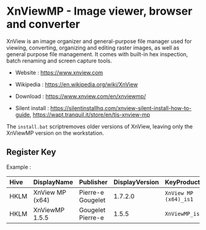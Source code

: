 # XnViewMP - Image viewer, browser and converter

XnView is an image organizer and general-purpose file manager used for
viewing, converting, organizing and editing raster images, as well as
general purpose file management. It comes with built-in hex inspection,
batch renaming and screen capture tools.

* Website : https://www.xnview.com
* Wikipedia : https://en.wikipedia.org/wiki/XnView

* Download : https://www.xnview.com/en/xnviewmp/
* Silent install : https://silentinstallhq.com/xnview-silent-install-how-to-guide,
  https://wapt.tranquil.it/store/en/tis-xnview-mp

The `install.bat` scriptremoves older versions of XnView,
leaving only the XnViewMP version on the workstation.


## Register Key

Example :

 | Hive | DisplayName | Publisher | DisplayVersion | KeyProduct | UninstallExe |
 |:---- |:----------- |:--------- |:-------------- |:---------- |:------------ |
 | HKLM | XnView MP (x64) | Pierre-e Gougelet | 1.7.2.0 | `XnView MP (x64)_is1` | `"C:\Program Files\XnViewMP\unins001.exe"` |
 | HKLM | XnViewMP 1.5.5 | Gougelet Pierre-e | 1.5.5 | `XnViewMP_is1` | `"C:\Program Files\XnViewMP\unins000.exe"` |
